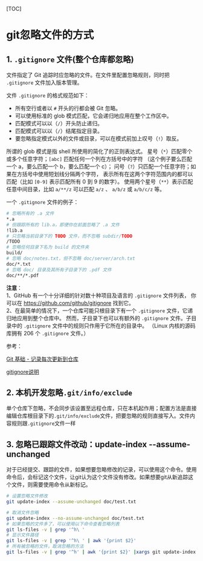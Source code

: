 [TOC]



# git忽略文件的方式

## 1. `.gitignore` 文件(整个仓库都忽略)

 文件指定了 Git 追踪时应忽略的文件。在文件里配置忽略规则，同时把 `.gitignore` 文件加入版本管理。

文件 `.gitignore` 的格式规范如下：

- 所有空行或者以 `#` 开头的行都会被 Git 忽略。
- 可以使用标准的 glob 模式匹配，它会递归地应用在整个工作区中。
- 匹配模式可以以（`/`）开头防止递归。
- 匹配模式可以以（`/`）结尾指定目录。
- 要忽略指定模式以外的文件或目录，可以在模式前加上叹号（`!`）取反。

所谓的 glob 模式是指 shell 所使用的简化了的正则表达式。 星号（`*`）匹配零个或多个任意字符；`[abc]` 匹配任何一个列在方括号中的字符 （这个例子要么匹配一个 a，要么匹配一个 b，要么匹配一个 c）； 问号（`?`）只匹配一个任意字符；如果在方括号中使用短划线分隔两个字符， 表示所有在这两个字符范围内的都可以匹配（比如 `[0-9]` 表示匹配所有 0 到 9 的数字）。 使用两个星号（`**`）表示匹配任意中间目录，比如 `a/**/z` 可以匹配 `a/z` 、 `a/b/z` 或 `a/b/c/z` 等。

一个 `.gitignore` 文件的例子：

```bash
# 忽略所有的 .a 文件
*.a
# 但跟踪所有的 lib.a，即便你在前面忽略了 .a 文件
!lib.a
# 只忽略当前目录下的 TODO 文件，而不忽略 subdir/TODO
/TODO
# 忽略任何目录下名为 build 的文件夹
build/
# 忽略 doc/notes.txt，但不忽略 doc/server/arch.txt
doc/*.txt
# 忽略 doc/ 目录及其所有子目录下的 .pdf 文件
doc/**/*.pdf
```

**注意**：    
1、GitHub 有一个十分详细的针对数十种项目及语言的 `.gitignore` 文件列表， 你可以在 https://github.com/github/gitignore 找到它。      
2、在最简单的情况下，一个仓库可能只根目录下有一个 `.gitignore` 文件，它递归地应用到整个仓库中。 然而，子目录下也可以有额外的 `.gitignore` 文件。子目录中的 `.gitignore` 文件中的规则只作用于它所在的目录中。 （Linux 内核的源码库拥有 206 个 `.gitignore` 文件。）

参考：

[Git 基础 - 记录每次更新到仓库](https://git-scm.com/book/zh/v2/Git-%E5%9F%BA%E7%A1%80-%E8%AE%B0%E5%BD%95%E6%AF%8F%E6%AC%A1%E6%9B%B4%E6%96%B0%E5%88%B0%E4%BB%93%E5%BA%93)

[gitignore说明](https://git-scm.com/docs/gitignore/zh_HANS-CN)

## 2. 本机开发忽略`.git/info/exclude`

单个仓库下忽略，不会同步该设置至远程仓库，只在本机起作用；配置方法是直接编辑仓库根目录下的`.git/info/exclude`文件，把要忽略的规则直接写入。文件内容规则跟`.gitignore`文件一样

## 3. 忽略已跟踪文件改动：update-index --assume-unchanged

对于已经提交、跟踪的文件，如果想要忽略修改的记录，可以使用这个命令。使用命令后，会标记这个文件，让git认为这个文件没有修改。如果想要git从新追踪这个文件，则需要使用命令从新标记。

```bash
# 设置忽略文件修改
git update-index --assume-unchanged doc/test.txt

# 取消文件忽略
git update-index --no-assume-unchanged doc/test.txt
# 如果忽略的文件多了，可以使用以下命令查看忽略列表
git ls-files -v | grep '^h\ '
# 显示文件路径
git ls-files -v | grep '^h\ ' | awk '{print $2}'
# 所有被忽略的文件，取消忽略的方法
git ls-files -v | grep '^h' | awk '{print $2}' |xargs git update-index --no-assume-unchanged  
```



